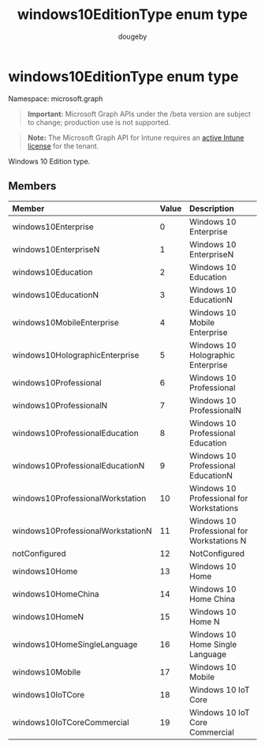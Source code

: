 ﻿---
title: "windows10EditionType enum type"
description: "Windows 10 Edition type."
author: "dougeby"
localization_priority: Normal
ms.prod: "intune"
doc_type: enumPageType
---

# windows10EditionType enum type

Namespace: microsoft.graph

> **Important:** Microsoft Graph APIs under the /beta version are subject to change; production use is not supported.

> **Note:** The Microsoft Graph API for Intune requires an [active Intune license](https://go.microsoft.com/fwlink/?linkid=839381) for the tenant.

Windows 10 Edition type.

## Members

| Member                            | Value | Description                                |
| :-------------------------------- | :---- | :----------------------------------------- |
| windows10Enterprise               | 0     | Windows 10 Enterprise                      |
| windows10EnterpriseN              | 1     | Windows 10 EnterpriseN                     |
| windows10Education                | 2     | Windows 10 Education                       |
| windows10EducationN               | 3     | Windows 10 EducationN                      |
| windows10MobileEnterprise         | 4     | Windows 10 Mobile Enterprise               |
| windows10HolographicEnterprise    | 5     | Windows 10 Holographic Enterprise          |
| windows10Professional             | 6     | Windows 10 Professional                    |
| windows10ProfessionalN            | 7     | Windows 10 ProfessionalN                   |
| windows10ProfessionalEducation    | 8     | Windows 10 Professional Education          |
| windows10ProfessionalEducationN   | 9     | Windows 10 Professional EducationN         |
| windows10ProfessionalWorkstation  | 10    | Windows 10 Professional for Workstations   |
| windows10ProfessionalWorkstationN | 11    | Windows 10 Professional for Workstations N |
| notConfigured                     | 12    | NotConfigured                              |
| windows10Home                     | 13    | Windows 10 Home                            |
| windows10HomeChina                | 14    | Windows 10 Home China                      |
| windows10HomeN                    | 15    | Windows 10 Home N                          |
| windows10HomeSingleLanguage       | 16    | Windows 10 Home Single Language            |
| windows10Mobile                   | 17    | Windows 10 Mobile                          |
| windows10IoTCore                  | 18    | Windows 10 IoT Core                        |
| windows10IoTCoreCommercial        | 19    | Windows 10 IoT Core Commercial             |
